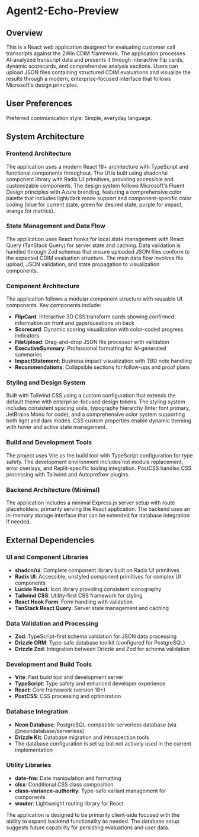 # Agent2-Echo-Preview

## Overview

This is a React web application designed for evaluating customer call transcripts against the 2Win CDIM framework. The application processes AI-analyzed transcript data and presents it through interactive flip cards, dynamic scorecards, and comprehensive analysis sections. Users can upload JSON files containing structured CDIM evaluations and visualize the results through a modern, enterprise-focused interface that follows Microsoft's design principles.

## User Preferences

Preferred communication style: Simple, everyday language.

## System Architecture

### Frontend Architecture
The application uses a modern React 18+ architecture with TypeScript and functional components throughout. The UI is built using shadcn/ui component library with Radix UI primitives, providing accessible and customizable components. The design system follows Microsoft's Fluent Design principles with Azure branding, featuring a comprehensive color palette that includes light/dark mode support and component-specific color coding (blue for current state, green for desired state, purple for impact, orange for metrics).

### State Management and Data Flow
The application uses React hooks for local state management with React Query (TanStack Query) for server state and caching. Data validation is handled through Zod schemas that ensure uploaded JSON files conform to the expected CDIM evaluation structure. The main data flow involves file upload, JSON validation, and state propagation to visualization components.

### Component Architecture
The application follows a modular component structure with reusable UI components. Key components include:
- **FlipCard**: Interactive 3D CSS transform cards showing confirmed information on front and gaps/questions on back
- **Scorecard**: Dynamic scoring visualization with color-coded progress indicators
- **FileUpload**: Drag-and-drop JSON file processor with validation
- **ExecutiveSummary**: Professional formatting for AI-generated summaries
- **ImpactStatement**: Business impact visualization with TBD note handling
- **Recommendations**: Collapsible sections for follow-ups and proof plans

### Styling and Design System
Built with Tailwind CSS using a custom configuration that extends the default theme with enterprise-focused design tokens. The styling system includes consistent spacing units, typography hierarchy (Inter font primary, JetBrains Mono for code), and a comprehensive color system supporting both light and dark modes. CSS custom properties enable dynamic theming with hover and active state management.

### Build and Development Tools
The project uses Vite as the build tool with TypeScript configuration for type safety. The development environment includes hot module replacement, error overlays, and Replit-specific tooling integration. PostCSS handles CSS processing with Tailwind and Autoprefixer plugins.

### Backend Architecture (Minimal)
The application includes a minimal Express.js server setup with route placeholders, primarily serving the React application. The backend uses an in-memory storage interface that can be extended for database integration if needed.

## External Dependencies

### UI and Component Libraries
- **shadcn/ui**: Complete component library built on Radix UI primitives
- **Radix UI**: Accessible, unstyled component primitives for complex UI components
- **Lucide React**: Icon library providing consistent iconography
- **Tailwind CSS**: Utility-first CSS framework for styling
- **React Hook Form**: Form handling with validation
- **TanStack React Query**: Server state management and caching

### Data Validation and Processing
- **Zod**: TypeScript-first schema validation for JSON data processing
- **Drizzle ORM**: Type-safe database toolkit (configured for PostgreSQL)
- **Drizzle Zod**: Integration between Drizzle and Zod for schema validation

### Development and Build Tools
- **Vite**: Fast build tool and development server
- **TypeScript**: Type safety and enhanced developer experience
- **React**: Core framework (version 18+)
- **PostCSS**: CSS processing and optimization

### Database Integration
- **Neon Database**: PostgreSQL-compatible serverless database (via @neondatabase/serverless)
- **Drizzle Kit**: Database migration and introspection tools
- The database configuration is set up but not actively used in the current implementation

### Utility Libraries
- **date-fns**: Date manipulation and formatting
- **clsx**: Conditional CSS class composition
- **class-variance-authority**: Type-safe variant management for components
- **wouter**: Lightweight routing library for React

The application is designed to be primarily client-side focused with the ability to expand backend functionality as needed. The database setup suggests future capability for persisting evaluations and user data.